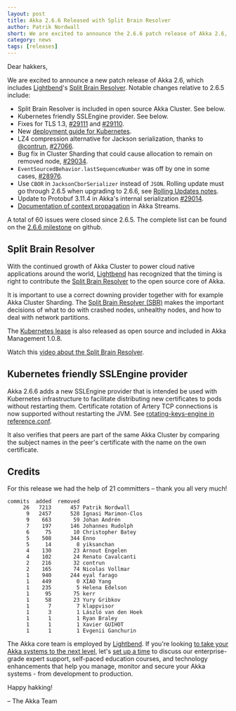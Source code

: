 ```yaml
---
layout: post
title: Akka 2.6.6 Released with Split Brain Resolver
author: Patrik Nordwall
short: We are excited to announce the 2.6.6 patch release of Akka 2.6, including Split Brain Resolver
category: news
tags: [releases]
---
```


Dear hakkers,

We are excited to announce a new patch release of Akka 2.6, which includes [Lightbend](https://www.lightbend.com/)'s [Split Brain Resolver](https://doc.akka.io/docs/akka/2.6/split-brain-resolver.html). Notable changes relative to 2.6.5 include:

* Split Brain Resolver is included in open source Akka Cluster. See below.
* Kubernetes friendly SSLEngine provider. See below.
* Fixes for TLS 1.3, [#29111](https://github.com/akka/akka/issues/29111) and [#29110](https://github.com/akka/akka/issues/29110).
* New [deployment guide for Kubernetes](https://doc.akka.io/docs/akka-management/current/kubernetes-deployment/index.html).
* LZ4 compression alternative for Jackson serialization, thanks to [@contrun](https://github.com/contrun), [#27066](https://github.com/akka/akka/issues/27066).
* Bug fix in Cluster Sharding that could cause allocation to remain on removed node, [#29034](https://github.com/akka/akka/issues/29034).
* `EventSourcedBehavior.lastSequenceNumber` was off by one in some cases, [#28976](https://github.com/akka/akka/issues/28976).
* Use `CBOR` in `JacksonCborSerializer` instead of `JSON`. Rolling update must go through 2.6.5 when upgrading to 2.6.6, see [Rolling Updates notes](https://doc.akka.io/docs/akka/current/project/rolling-update.html#2-6-5-jacksoncborserializer).
* Update to Protobuf 3.11.4 in Akka's internal serialization [#29014](https://github.com/akka/akka/pull/29014).
* [Documentation of context propagation](https://doc.akka.io/docs/akka/current/stream/stream-context.html) in Akka Streams.


A total of 60 issues were closed since 2.6.5. The complete list can be found on the [2.6.6 milestone](https://github.com/akka/akka/milestone/166?closed=1) on github.

## Split Brain Resolver

With the continued growth of Akka Cluster to power cloud native applications around the world, [Lightbend](https://www.lightbend.com/) has recognized that the timing is right to contribute the [Split Brain Resolver](https://doc.akka.io/docs/akka/2.6/split-brain-resolver.html) to the open source core of Akka.

It is important to use a correct downing provider together with for example Akka Cluster Sharding. The [Split Brain Resolver (SBR)](https://doc.akka.io/docs/akka/2.6/split-brain-resolver.html) makes the important decisions of what to do with crashed nodes, unhealthy nodes, and how to deal with network partitions.

The [Kubernetes lease](https://doc.akka.io/docs/akka-management/current/kubernetes-lease.html) is also released as open source and included in Akka Management 1.0.8.

Watch this [video about the Split Brain Resolver](https://akka.io/blog/news/2020/06/08/akka-split-brain-resolver-video).

## Kubernetes friendly SSLEngine provider

Akka 2.6.6 adds a new SSLEngine provider that is intended be used with Kubernetes infrastructure to facilitate distributing new certificates to pods without restarting them. Certificate rotation of Artery TCP connections is now supported without restarting the JVM. See [rotating-keys-engine in reference.conf](https://github.com/akka/akka/blob/c287fff034b598c06ef87bda78dc9851a51da94f/akka-remote/src/main/resources/reference.conf#L1178).

It also verifies that peers are part of the same Akka Cluster by comparing the subject names in the peer's certificate with the name on the own certificate.

## Credits

For this release we had the help of 21 committers – thank you all very much!

```
commits  added  removed
     26   7213      457 Patrik Nordwall
      9   2457      528 Ignasi Marimon-Clos
      9    663       59 Johan Andrén
      7    197      146 Johannes Rudolph
      6     75       10 Christopher Batey
      5    508      344 Enno
      5     14        8 yiksanchan
      4    130       23 Arnout Engelen
      4    102       24 Renato Cavalcanti
      2    216       32 contrun
      2    165       74 Nicolas Vollmar
      1    940      244 eyal farago
      1    449        0 XIAO Yang
      1    235        5 Helena Edelson
      1     95       75 kerr
      1     58       23 Yury Gribkov
      1      7        7 klappvisor
      1      3        1 László van den Hoek
      1      1        1 Ryan Braley
      1      1        1 Xavier GUIHOT
      1      1        1 Evgenii Ganchurin
```

The Akka core team is employed by [Lightbend](https://www.lightbend.com/). If you're looking [to take your Akka systems to the next level](https://www.lightbend.com/akka-platform#subscription), let's [set up a time](https://www.lightbend.com/contact) to discuss our enterprise-grade expert support, self-paced education courses, and technology enhancements that help you manage, monitor and secure your Akka systems - from development to production.

Happy hakking!

– The Akka Team
